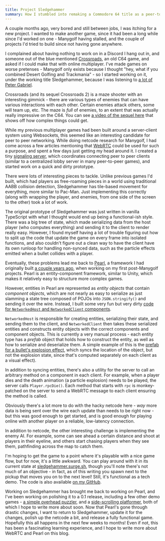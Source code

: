 ```yaml
---
title: Project Sledgehammer
summary: How I stumbled into remaking a Commodore 64 title as a peer-to-peer multiplayer browser game
---
```


A couple months ago, very bored and still between jobs, I was itching for a new project. I wanted to make another game, since it had been a long while since I'd worked on one - Manygolf having stalled, and the couple of projects I'd tried to build since not having gone anywhere.

I complained about having nothing to work on in a Discord I hang out in, and someone out of the blue mentioned [Crossroads](http://www.dessgeega.com/crossroads.html), an old C64 game, and asked if I could make that with online multiplayer. I've made games on worse pretenses - Manygolf only exists because I thought "hey, what if you combined Desert Golfing and Trackmania" - so I started working on it, under the working title Sledgehammer, because I was listening to [a lot of Peter Gabriel](https://www.youtube.com/watch?v=OJWJE0x7T4Q).

Crossroads (and its sequel Crossroads 2) is a maze shooter with an interesting gimmick - there are various types of enemies that can have various interactions with each other. Certain enemies attack others, some will team up, etc. The maze is _full_ of enemies, to an extent that was actually really impressive on the C64. You can see [a video of the sequel here](https://www.youtube.com/watch?v=6_VMgQ5NQqM) that shows off how complex things could get.

While my previous multiplayer games had been built around a server-client system using Websockets, this seemed like an interesting candidate for peer to peer networking. While doing netcode research for Manygolf, I had come across a few articles mentioning that [WebRTC](https://developer.mozilla.org/en-US/docs/Web/API/WebRTC_API) could be used for such a purpose, and spent a few days just getting my head around it. I created a tiny [signaling server](https://github.com/thomasboyt/groovejet), which coordinates connecting peer to peer clients (similar to a centralized lobby server in many peer-to-peer games), and started work on a quick and dirty prototype.

There were lots of interesting pieces to tackle. Unlike previous games I'd built, which had players as free-roaming pieces in a world using traditional AABB collision detection, Sledgehammer has tile-based movement for everything, more similar to Pac-Man. Just implementing this correctly (along with wrapping the player, and enemies, from one side of the screen to the other) took a lot of work.

The original prototype of Sledgehammer was just written in vanilla TypeScript with what I thought would end up being a functional-ish style. There was a big tree of state, which made serializing data from the host player (who computes everything) and sending it to the client to render really easy. However, I found myself having a lot of trouble figuring out how to split up the code that update the game on every frame into isolated functions, and also couldn't figure out a clean way to have the client have its own runloop for handling non-synced data, such as the particle effects emitted when a bullet collides with a player.

Eventually, these problems lead me back to [Pearl](https://github.com/thomasboyt/pearl), a framework I had originally built [a couple years ago](/2016/08/19/pearl-components/), when working on my first post-Manygolf projects. Pearl is an entity-component framework, similar to Unity, which makes it relatively easy to structure more complex games.

However, entities in Pearl are represented as _entity objects_ that contain _component objects_, which are not nearly as easy to serialize as just slamming a state tree composed of POJOs into `JSON.stringify()` and sending it over the wire. Instead, I built some very fun but very dirty [code for `NetworkedHost` and `NetworkedClient` components](https://github.com/thomasboyt/sledgehammer/tree/0aa52c7985c5e18b6fcd338be678ba5203768a1c/src/components/networking).

`NetworkedHost` is responsible for creating entities, serializing their state, and sending them to the client, and `NetworkedClient` then takes these serialized entities and constructs entity objects with the correct components and component objects. This is currently a very manual process - each entity type has a _prefab_ object that holds how to construct the entity, as well as how to serialize and deserialize them. A simple example of this is the [prefab for a bullet's explosion effect](https://github.com/thomasboyt/sledgehammer/blob/9dd5d843d861c28e35bdceed3380dbc546ccb4c2/src/prefabs/bulletExplosion.ts), which syncs the location of the object, but not the explosion state, since that's computed separately on each client as a visual effect).

In addition to syncing entities, there's also a utility for the server to call an arbitrary method on a component in each client. For example, when a player dies and the death animation (a particle explosion) needs to be played, the server calls `Player.rpcDie()`. Each method that starts with `rpc` is monkey-patched on the server to send a WebRTC message to each client ensuring the method is called.

Obviously there's a lot more to do with the hacky netcode here - _way_ more data is being sent over the wire each update than needs to be right now - but this was good enough to get started, and is good enough for playing online with another player on a reliable, low-latency connection.

In addition to netcode, the other interesting challenge is implementing the enemy AI. For example, some can see ahead a certain distance and shoot at players in their eyeline, and others start chasing players when they see them, pathfinding across the map to catch them.

I'm hoping to get the game to a point where it's playable with a nice game flow, but for now, it's a little awkward. You can play around with it in its current state at [sledgehammer.surge.sh](http://sledgehammer.surge.sh), though you'll note there's not much of an objective - in fact, as of this writing you spawn next to the pickup that moves you on to the next level! Still, it's functional as a tech demo. The code is also available [on my GitHub](https://github.com/thomasboyt/sledgehammer).

Working on Sledgehammer has brought me back to working on Pearl, and I've been working on polishing it to a 0.1 release, including a few other demo games - [a simple overhead puzzler](http://mini-dungeon.surge.sh/), and a [side-scrolling platformer](http://pearl-platformer.surge.sh/), both of which I hope to write more about soon. Now that Pearl's gone through drastic changes, I want to return to Sledgehammer, update it for the changes, polish up the netcode a bit, and release a fully functional game. Hopefully this all happens in the next few weeks to months! Even if not, this has been a fascinating learning experience, and I hope to write more about WebRTC and Pearl on this blog.